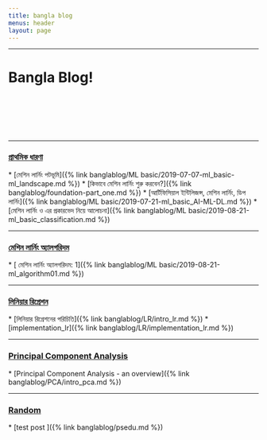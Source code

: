 ```yaml
---
title: bangla blog
menus: header
layout: page
---
```




_______________________________________________________________

<h1> <p> Bangla Blog! </p>  </h1>
<br>
<br>
<br>
<br>

___________
<h3> <u> প্রাথমিক ধারণা  </u>  </h3>
* [মেশিন লার্নিং পটভূমি]({% link banglablog/ML basic/2019-07-07-ml_basic-ml_landscape.md %})
* [কিভাবে মেশিন লার্নিং শুরু করবেন?]({% link banglablog/foundation-part_one.md %})
* [আর্টিফিসিয়াল ইন্টিলিজন্স, মেশিন লার্নিং, ডিপ লার্নিং]({% link banglablog/ML basic/2019-07-21-ml_basic_AI-ML-DL.md %})
* [মেশিন লার্নিং ও এর প্রকারভেদ নিয়ে আলোচনা]({% link banglablog/ML basic/2019-08-21-ml_basic_classification.md %})



___________
<h3> <u> মেশিন লার্নিং অ্যালগরিদম </u>  </h3>
* [ মেশিন লার্নিং অ্যালগরিদম: 1]({% link banglablog/ML basic/2019-08-21-ml_algorithm01.md %})


___________
<h3> <u> লিনিয়ার রিগ্রেশন </u>  </h3>
* [লিনিয়ার রিগ্রেশনের  পরিচিতি]({% link banglablog/LR/intro_lr.md %})
* [implementation_lr]({% link banglablog/LR/implementation_lr.md %})


___________
<h3> <u> Principal Component Analysis </u>  </h3>
* [Principal Component Analysis - an overview]({% link banglablog/PCA/intro_pca.md %})


___________
<h3> <u> Random </u>  </h3>
* [test post ]({% link banglablog/psedu.md %})
